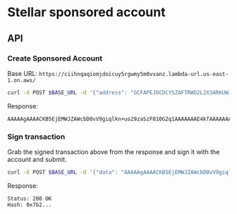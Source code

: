 # Stellar sponsored account

## API

### Create Sponsored Account

Base URL: `https://ciihnqaqiomjdoicuy5rgwmy5m0vxanz.lambda-url.us-east-1.on.aws/`

```bash
curl -X POST $BASE_URL -d '{"address": "GCFAPEJDCDCYSZAFTRWD2L2X3ARKUWJH7LVDN5ZWSLGF6NOQNWVNIR2X"}'
```

Response:

```text
AAAAAgAAAACKB5EjEMWJZAWcbD0vV9giqlkn+uo29zaSzF810G2q1AAAAAAAE4kfAAAAAAAAAAEAAAAAAAAAAAAAAAAAAAAAAAAAAAAAAAMAAAABAAAAAIoHkSMQxYlkBZxsPS9X2CKqWSf66jb3NpLMXzXQbarUAAAAEAAAAACKB5EjEMWJZAWcbD0vV9giqlkn+uo29zaSzF810G2q1AAAAAAAAAAAAAAAAIoHkSMQxYlkBZxsPS9X2CKqWSf66jb3NpLMXzXQbarUAAAAAAAAAAAAAAABAAAAAIoHkSMQxYlkBZxsPS9X2CKqWSf66jb3NpLMXzXQbarUAAAAEQAAAAAAAAAB0G2q1AAAAEDlth/eKuCmdtDWTllTKdHR591a+yaaF95ZAnIdS25ZdqDEkIYjZW757sFekR+0O4e/xrNr414klY/yUMpoARoI
```

### Sign transaction

Grab the signed transaction above from the response and sign it with the account and submit.

```bash
curl -X POST $BASE_URL -d '{"data": "AAAAAgAAAACKB5EjEMWJZAWcbD0vV9giqlkn+uo29zaSzF810G2q1AAAAAAAE4kfAAAAAAAAAAEAAAAAAAAAAAAAAAAAAAAAAAAAAAAAAAMAAAABAAAAAIoHkSMQxYlkBZxsPS9X2CKqWSf66jb3NpLMXzXQbarUAAAAEAAAAACKB5EjEMWJZAWcbD0vV9giqlkn+uo29zaSzF810G2q1AAAAAAAAAAAAAAAAIoHkSMQxYlkBZxsPS9X2CKqWSf66jb3NpLMXzXQbarUAAAAAAAAAAAAAAABAAAAAIoHkSMQxYlkBZxsPS9X2CKqWSf66jb3NpLMXzXQbarUAAAAEQAAAAAAAAAB0G2q1AAAAEDlth/eKuCmdtDWTllTKdHR591a+yaaF95ZAnIdS25ZdqDEkIYjZW757sFekR+0O4e/xrNr414klY/yUMpoARoI"}'
```

Response:

```text
Status: 200 OK
Hash: 0x7b2...
```
